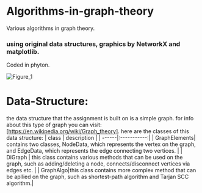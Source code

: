 # Algorithms-in-graph-theory
Various algorithms in graph theory.
### using original data structures, graphics by NetworkX and matplotlib.
Coded in phyton.

![Figure_1](https://user-images.githubusercontent.com/74831687/187038311-82d26046-b42a-4dc7-b6c7-fbfcdfb43aed.png)

Data-Structure:
=======
the data structure that the assignment is built on is a simple graph.
for info about this type of graph you can visit: [https://en.wikipedia.org/wiki/Graph_theory].
here are the classes of this data structure:
| class | description |
| ------|:-----------:|
| GraphElements| contains two classes, NodeData, which represents the vertex on the graph, and EdgeData, which represents the edge connecting two vertices. |
| DiGraph | this class contains various methods that can be used on the graph, such as adding/deleting a node, connects/disconnect vertices via edges etc. |
| GraphAlgo|this class contains more complex method that can be apllied on the graph, such as shortest-path algorithm and Tarjan SCC algorithm.|
